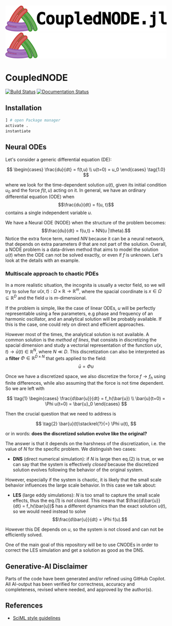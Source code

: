 ![CNODE banner](https://raw.githubusercontent.com/DEEPDIP-project/CoupledNODE.jl/main/assets/logo_black.png#gh-light-mode-only)
![CNODE banner](https://raw.githubusercontent.com/DEEPDIP-project/CoupledNODE.jl/main/assets/logo_white.png#gh-dark-mode-only)

# CoupledNODE

[![Build Status](https://github.com/DEEPDIP-project/CoupledNODE.jl/actions/workflows/CI.yml/badge.svg)](https://github.com/DEEPDIP-project/CoupledNODE.jl/actions/workflows/CI.yml)
[![Documentation Status](https://readthedocs.org/projects/gemdat/badge/?version=latest)](https://deepdip-project.github.io/CoupledNODE.jl/stable/)

## Installation

```julia
] # open Package manager
activate .
instantiate
```

## Neural ODEs

Let's consider a generic differential equation (DE):

$$
\begin{cases} \frac{du}{dt} = f(t,u) \\
u(t=0) = u_0 \end{cases} \tag{1.0}
$$

where we look for the time-dependent solution $u(t)$, given its initial condition $u_0$ and the force $f(t,u)$ acting on it.
In general, we have an ordinary differential equation (ODE) when $$\frac{du}{dt} = f(u, t)$$ contains a single independent variable $u$.

We have a Neural ODE (NODE) when the structure of the problem becomes: $$\frac{du}{dt} = f(u,t) + NN(u |\theta).$$ Notice the extra force term, named $NN$ because it can be a neural network, that depends on extra parameters $\theta$ that are not part of the solution. Overall, a NODE problem is a data-driven method that aims to model the solution $u(t)$ when the ODE can not be solved exactly, or even if $f$ is unknown. Let's look at the details with an example.

### Multiscale approach to chaotic PDEs
In a more realistic situation, the incognita is usually a vector field, so we will try to solve for $u(x,t): \Omega \times \mathbb{R} \rightarrow \mathbb{R}^m$, where the spacial coordinate is $x\in \Omega \subseteq \mathbb{R}^D$ and the field $u$ is $m$-dimensional.

If the problem is simple, like the case of linear ODEs, $u$ will be perfectly representable using a few parameters, e.g phase and frequency of an harmonic oscillator, and an analytical solution will be probably available.
If this is the case, one could rely on direct and efficient approaches.

However most of the times, the analytical solution is not available. A common solution is the *method of lines*, that consists in discretizing the spacial dimension and study a vectorial representation of the function $u(x,t) \rightarrow \bar{u}(t)\in \mathbb{R}^N$, where $N\ll D$. This discretization can also be interpreted as a **filter** $\Phi\in\mathbb{R}^{D\times N}$ that gets applied to the field:
$$\bar{u}= \Phi u$$

Once we have a discretized space, we also discretize the force $f\rightarrow f_h$ using finite differences, while also assuming that the force is not time dependent. So we are left with

$$
\tag{1}
\begin{cases}
\frac{d\bar{u}}{dt} = f_h(\bar{u}) \\
\bar{u}(t=0) = \Phi u(t=0) = \bar{u}_0
\end{cases}
$$

Then the crucial question that we need to address is

$$
\tag{2}
\bar{u}(t)\stackrel{?}{=} \Phi u(t),
$$

or in words: **does the discretized solution evolve like the original?**

The answer is that it depends on the harshness of the discretization, i.e. the value of $N$ for the specific problem.
We distinguish two cases:
* **DNS** (direct numerical simulation): if $N$ is large then eq.(2) is true, or we can say that the system is effectively *closed* because the discretized solution evolves following the behavior of the original system.

However, especially if the system is chaotic, it is likely that the small scale behavior influences the large scale behavior. In this case we talk about:
* **LES** (large eddy simulations): $N$ is too small to capture the small scale effects, thus the eq.(1) is *not closed*. This means that $\frac{d\bar{u}}{dt} = f_h(\bar{u})$ has a different dynamics than the exact solution $u(t)$, so we would need instead to solve $$\frac{d\bar{u}}{dt} = \Phi f(u).$$

However this DE depends on $u$, so the system is not closed and can not be efficiently solved.

One of the main goal of this repository will be to use CNODEs in order to correct the LES simulation and get a solution as good as the DNS.

## Generative-AI Disclaimer

Parts of the code have been generated and/or refined using GitHub Copilot. All AI-output has been verified for correctness, accuracy and completeness, revised where needed, and approved by the author(s).

## References

* [SciML style guidelines](https://github.com/SciML/SciMLStyle)
